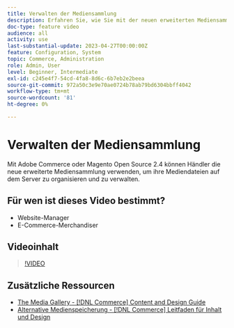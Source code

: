 ```yaml
---
title: Verwalten der Mediensammlung
description: Erfahren Sie, wie Sie mit der neuen erweiterten Mediensammlung Mediendateien auf dem Server organisieren und verwalten können.
doc-type: feature video
audience: all
activity: use
last-substantial-update: 2023-04-27T00:00:00Z
feature: Configuration, System
topic: Commerce, Administration
role: Admin, User
level: Beginner, Intermediate
exl-id: c245e4f7-54cd-4fa8-8d6c-6b7eb2e2beea
source-git-commit: 972a50c3e9e70ae0724b78ab79bd6304bbff4042
workflow-type: tm+mt
source-wordcount: '81'
ht-degree: 0%

---
```


# Verwalten der Mediensammlung

Mit Adobe Commerce oder Magento Open Source 2.4 können Händler die neue erweiterte Mediensammlung verwenden, um ihre Mediendateien auf dem Server zu organisieren und zu verwalten.

## Für wen ist dieses Video bestimmt?

- Website-Manager
- E-Commerce-Merchandiser

## Videoinhalt

>[!VIDEO](https://video.tv.adobe.com/v/343785?quality=12&learn=on)

## Zusätzliche Ressourcen

- [The Media Gallery - [!DNL Commerce] Content and Design Guide](https://experienceleague.adobe.com/en/docs/commerce-admin/content-design/wysiwyg/gallery/media-gallery)
- [Alternative Medienspeicherung - [!DNL Commerce] Leitfaden für Inhalt und Design](https://experienceleague.adobe.com/en/docs/commerce-admin/content-design/wysiwyg/storage/media-storage)
